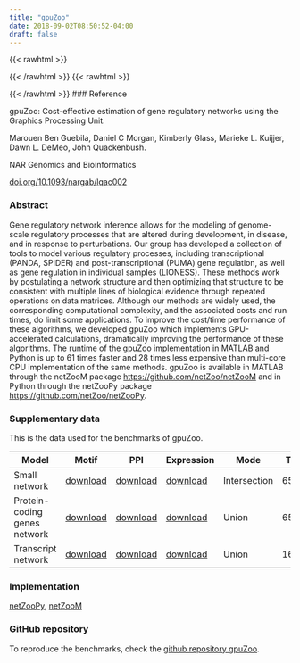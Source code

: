 ```yaml
---
title: "gpuZoo"
date: 2018-09-02T08:50:52-04:00
draft: false
---
```


{{< rawhtml >}}
<script type='text/javascript' src='https://d1bxh8uas1mnw7.cloudfront.net/assets/embed.js'></script>
{{< /rawhtml >}}
{{< rawhtml >}}
<div data-badge-popover="right" data-badge-type="donut" data-doi="10.1093/nargab/lqac002" data-hide-no-mentions="true" class="altmetric-embed"></div>
{{< /rawhtml >}}
### Reference

gpuZoo: Cost-effective estimation of gene regulatory networks using the Graphics Processing Unit.

Marouen Ben Guebila, Daniel C Morgan, Kimberly Glass, Marieke L. Kuijjer, Dawn L. DeMeo, John Quackenbush.

NAR Genomics and Bioinformatics

[doi.org/10.1093/nargab/lqac002](https://academic.oup.com/nargab/article/4/1/lqac002/6524305?login=false)

### Abstract

Gene regulatory network inference allows for the modeling of genome-scale regulatory processes that are altered during development, in disease, and in response to perturbations. Our group has developed a collection of tools to model various regulatory processes, including transcriptional (PANDA, SPIDER) and post-transcriptional (PUMA) gene regulation, as well as gene regulation in individual samples (LIONESS). These methods work by postulating a network structure and then optimizing that structure to be consistent with multiple lines of biological evidence through repeated operations on data matrices. Although our methods are widely used, the corresponding computational complexity, and the associated costs and run times, do limit some applications. To improve the cost/time performance of these algorithms, we developed gpuZoo which implements GPU-accelerated calculations, dramatically improving the performance of these algorithms. The runtime of the gpuZoo implementation in MATLAB and Python is up to 61 times faster and 28 times less expensive than multi-core CPU implementation of the same methods. gpuZoo is available in MATLAB through the netZooM package https://github.com/netZoo/netZooM and in Python through the netZooPy package https://github.com/netZoo/netZooPy.

### Supplementary data

This is the data used for the benchmarks of gpuZoo. 

|Model                        | Motif | PPI  | Expression   | Mode | TFs | Genes |
|-----------------------------|-------|------|--------------|------|-----|-------|
|Small network                | [download](https://granddb.s3.amazonaws.com/gpuPANDA/Hugo_motifCellLine_reduced.txt) | [download](https://granddb.s3.amazonaws.com/gpuPANDA/ppi2015_freezeCellLine.txt) | [download](https://granddb.s3.amazonaws.com/optPANDA/expression/Hugo_exp1_lcl.txt) | Intersection | 652  | 1000  |
|Protein-coding genes network | [download](https://granddb.s3.amazonaws.com/optPANDA/motifs/Hugo_motifCellLine.txt)  | [download](https://granddb.s3.amazonaws.com/gpuPANDA/ppi2015_freezeCellLine.txt) | [download](https://granddb.s3.amazonaws.com/optPANDA/expression/Hugo_exp1_lcl.txt) | Union        | 652  | 27149 |
|Transcript network           | [download](https://granddb.s3.amazonaws.com/gpuPANDA/motif_complete_reduced.txt)     | [download](https://granddb.s3.amazonaws.com/optPANDA/ppi/ppi_complete.txt) | [download](https://granddb.s3.amazonaws.com/optPANDA/expression/THP-1.tsv) | Union        | 1603 | 43698 |

### Implementation

[netZooPy](https://github.com/netZoo/netZooPy), [netZooM](https://github.com/netZoo/netZooM)

### GitHub repository

To reproduce the benchmarks, check the [github repository gpuZoo](https://github.com/QuackenbushLab/gpuzoo).
